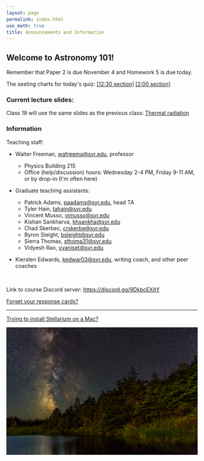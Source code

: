 ```yaml
---
layout: page 
permalink: index.html
use_math: true 
title: Announcements and Information
---
```


## Welcome to Astronomy 101!

Remember that Paper 2 is due November 4 and Homework 5 is due today.

The seating charts for today's quiz: <a href="chart-secM001.pdf">[12:30 section]</a> <a href="chart-secM002.pdf">[2:00 section]</a>

### Current lecture slides:

Class 18 will use the same slides as the previous class: <a href="slides/lecture17/lecture17.pdf">Thermal radiation</a>



### Information

Teaching staff:

* Walter Freeman, <wafreema@syr.edu>, professor
  * Physics Building 215
  * Office (help/discussion) hours: Wednesday 2-4 PM, Friday 9-11 AM, or by drop-in (I'm often here)

* Graduate teaching assistants:
    * Patrick Adams, <paadams@syr.edu>, head TA
    * Tyler Hain, <tahain@syr.edu>
    * Vincent Musso, <vjmusso@syr.edu>
    * Kishan Sankharva, <khsankha@syr.edu>
    * Chad Skerbec, <crskerbe@syr.edu>
    * Byron Sleight, <bsleight@syr.edu>
    * Sierra Thomas, <sthoma31@syr.edu>
    * Vidyesh Rao, <vvaniset@syr.edu>
    
* Kiersten Edwards, <kedwar03@syr.edu>, writing coach, and other peer coaches 

<br>

Link to course Discord server: <https://discord.gg/9DkbcEXjtY>


<a href="cards.html">Forget your response cards?</a>

---

<a href="stellarium-mac.html">Trying to install Stellarium on a Mac?</a>

<center> <img src="darkened-milky-way.jpg">
<br>
